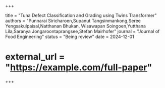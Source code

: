 +++

title = "Tuna Defect Classification and Grading using Twins Transformer"
authors = "Punnarai Siricharoen,Supanut Tangsinmankong,Seree Yengsakulpaisal,Natthanan Bhukan, Wisawapan Soingoen,Yutthana Lila,Saranya Jongaroontaprangsee,Stefan Mairhofer"
journal = "Journal of Food Engineering"
status = "Being review"
date = 2024-12-01
# external_url = "https://example.com/full-paper"

+++

